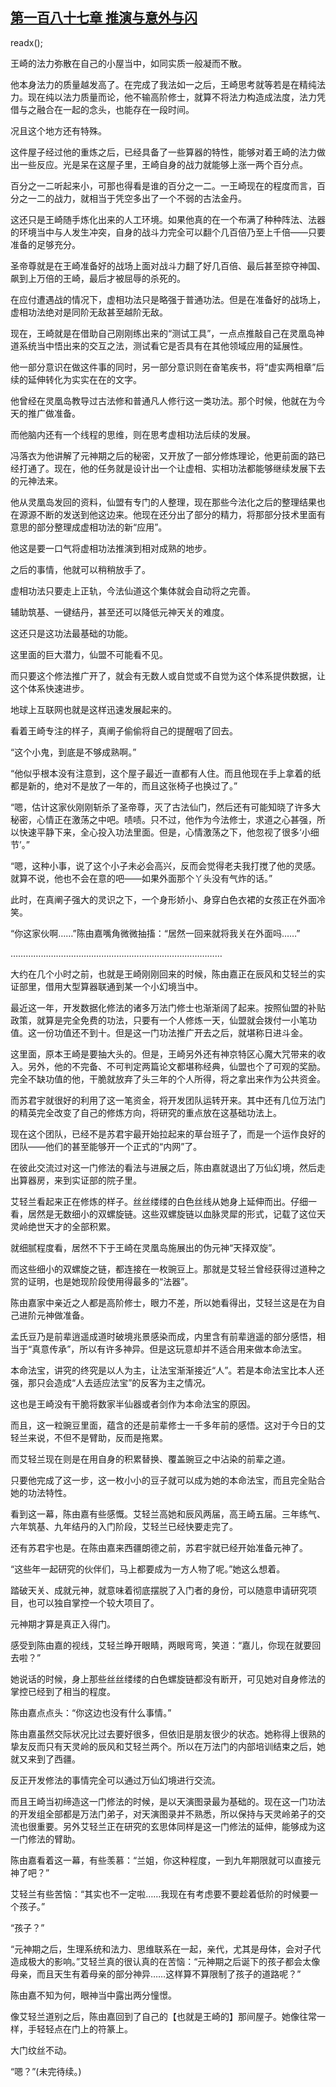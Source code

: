 ## [第一百八十七章 推演与意外与闪](https://www.xxbiquge.com/11_11207/9102115.html)
readx();

  王崎的法力弥散在自己的小屋当中，如同实质一般凝而不散。

  他本身法力的质量越发高了。在完成了我法如一之后，王崎思考就等若是在精纯法力。现在纯以法力质量而论，他不输高阶修士，就算不将法力构造成法度，法力凭借与之融合在一起的念头，也能存在一段时间。

  况且这个地方还有特殊。

  这件屋子经过他的重炼之后，已经具备了一些算器的特性，能够对着王崎的法力做出一些反应。光是呆在这屋子里，王崎自身的战力就能够上涨一两个百分点。

  百分之一二听起来小，可那也得看是谁的百分之一二。一王崎现在的程度而言，百分之一二的战力，就相当于凭空多出了一个不弱的古法金丹。

  这还只是王崎随手炼化出来的人工环境。如果他真的在一个布满了种种阵法、法器的环境当中与人发生冲突，自身的战斗力完全可以翻个几百倍乃至上千倍——只要准备的足够充分。

  圣帝尊就是在王崎准备好的战场上面对战斗力翻了好几百倍、最后甚至掠夺神国、飙到上万倍的王崎，最后才被屈辱的杀死的。

  在应付遭遇战的情况下，虚相功法只是略强于普通功法。但是在准备好的战场上，虚相功法绝对是同阶无敌甚至越阶无敌。

  现在，王崎就是在借助自己刚刚练出来的“测试工具”，一点点推敲自己在灵凰岛神道系统当中悟出来的交互之法，测试看它是否具有在其他领域应用的延展性。

  他一部分意识在做这件事的同时，另一部分意识则在奋笔疾书，将“虚实两相章”后续的延伸转化为实实在在的文字。

  他曾经在灵凰岛教导过古法修和普通凡人修行这一类功法。那个时候，他就在为今天的推广做准备。

  而他脑内还有一个线程的思维，则在思考虚相功法后续的发展。

  冯落衣为他讲解了元神期之后的秘密，又开放了一部分修炼理论，他更前面的路已经打通了。现在，他的任务就是设计出一个让虚相、实相功法都能够继续发展下去的元神法来。

  他从灵凰岛发回的资料，仙盟有专门的人整理，现在那些今法化之后的整理结果也在源源不断的发送到他这边来。他现在还分出了部分的精力，将那部分技术里面有意思的部分整理成虚相功法的新“应用”。

  他这是要一口气将虚相功法推演到相对成熟的地步。

  之后的事情，他就可以稍稍放手了。

  虚相功法只要走上正轨，今法仙道这个集体就会自动将之完善。

  辅助筑基、一键结丹，甚至还可以降低元神天关的难度。

  这还只是这功法最基础的功能。

  这里面的巨大潜力，仙盟不可能看不见。

  而只要这个修法推广开了，就会有无数人或自觉或不自觉为这个体系提供数据，让这个体系快速进步。

  地球上互联网也就是这样迅速发展起来的。

  看着王崎专注的样子，真阐子偷偷将自己的提醒咽了回去。

  “这个小鬼，到底是不够成熟啊。”

  “他似乎根本没有注意到，这个屋子最近一直都有人住。而且他现在手上拿着的纸都是新的，绝对不是放了一年的，而且这张椅子也换过了。”

  “嗯，估计这家伙刚刚斩杀了圣帝尊，灭了古法仙门，然后还有可能知晓了许多大秘密，心情正在激荡之中吧。啧啧。只不过，他作为今法修士，求道之心甚强，所以快速平静下来，全心投入功法里面。但是，心情激荡之下，他忽视了很多‘小细节’。”

  “嗯，这种小事，说了这个小子未必会高兴，反而会觉得老夫我打搅了他的灵感。就算不说，他也不会在意的吧——如果外面那个丫头没有气炸的话。”

  此时，在真阐子强大的灵识之下，一个身形娇小、身穿白色衣裙的女孩正在外面冷笑。

  “你这家伙啊……”陈由嘉嘴角微微抽搐：“居然一回来就将我关在外面吗……”

  …………………………………………………………………………

  大约在几个小时之前，也就是王崎刚刚回来的时候，陈由嘉正在辰风和艾轻兰的实证部里，借用大型算器联通到某一个小幻境当中。

  最近这一年，开发数据化修法的诸多万法门修士也渐渐阔了起来。按照仙盟的补贴政策，就算是完全免费的功法，只要有一个人修炼一天，仙盟就会拨付一小笔功值。这一份功值还不到十。但是这一门功法推广开去之后，就堪称日进斗金。

  这里面，原本王崎是要抽大头的。但是，王崎另外还有神京特区心魔大咒带来的收入。另外，他的不完备、不可判定两篇论文都堪称经典，仙盟也个了可观的奖励。完全不缺功值的他，干脆就放弃了头三年的个人所得，将之拿出来作为公共资金。

  而苏君宇就很好的利用了这一笔资金，将开发团队运转开来。其中还有几位万法门的精英完全改变了自己的修炼方向，将研究的重点放在这基础功法上。

  现在这个团队，已经不是苏君宇最开始拉起来的草台班子了，而是一个运作良好的团队——他们的甚至能够开一个正式的“内网”了。

  在彼此交流过对这一门修法的看法与进展之后，陈由嘉就退出了万仙幻境，然后走出算器房，来到实证部的院子里。

  艾轻兰看起来正在修炼的样子。丝丝缕缕的白色丝线从她身上延伸而出。仔细一看，居然是无数细小的双螺旋链。这些双螺旋链以血脉灵犀的形式，记载了这位天灵岭绝世天才的全部积累。

  就细腻程度看，居然不下于王崎在灵凰岛施展出的伪元神“天择双旋”。

  而这些细小的双螺旋之链，都连接在一枚豌豆上。那就是艾轻兰曾经获得过道种之赏的证明，也是她现阶段使用得最多的“法器”。

  陈由嘉家中亲近之人都是高阶修士，眼力不差，所以她看得出，艾轻兰这是在为自己进阶元神做准备。

  孟氏豆乃是前辈逍遥成道时破境兆景感染而成，内里含有前辈逍遥的部分感悟，相当于“真意传承”，所以有许多神异。但是这玩意却并不适合用来做本命法宝。

  本命法宝，讲究的终究是以人为主，让法宝渐渐接近“人”。若是本命法宝比本人还强，那只会造成“人去适应法宝”的反客为主之情况。

  这也是王崎没有干脆将数家半仙器或者剑作为本命法宝的原因。

  而且，这一粒豌豆里面，蕴含的还是前辈修士一千多年前的感悟。这对于今日的艾轻兰来说，不但不是臂助，反而是拖累。

  而艾轻兰现在则是在用自身的积累替换、覆盖豌豆之中沾染的前辈之道。

  只要他完成了这一步，这一枚小小的豆子就可以成为她的本命法宝，而且完全贴合她的功法特性。

  看到这一幕，陈由嘉有些感慨。艾轻兰高她和辰风两届，高王崎五届。三年练气、六年筑基、九年结丹的入门阶段，艾轻兰已经快要走完了。

  还有苏君宇也是。在陈由嘉来西疆朗德之前，苏君宇就已经开始准备元神了。

  “这些年一起研究的伙伴们，马上都要成为一方人物了呢。”她这么想着。

  踏破天关、成就元神，就意味着彻底摆脱了入门者的身份，可以随意申请研究项目，也可以独自掌控一个较大项目了。

  元神期才算是真正入得门。

  感受到陈由嘉的视线，艾轻兰睁开眼睛，两眼弯弯，笑道：“嘉儿，你现在就要回去啦？”

  她说话的时候，身上那些丝丝缕缕的白色螺旋链都没有断开，可见她对自身修法的掌控已经到了相当的程度。

  陈由嘉点点头：“你这边也没有什么事情。”

  陈由嘉虽然交际状况比过去要好很多，但依旧是朋友很少的状态。她称得上很熟的挚友反而只有天灵岭的辰风和艾轻兰两个。所以在万法门的内部培训结束之后，她就又来到了西疆。

  反正开发修法的事情完全可以通过万仙幻境进行交流。

  而且王崎当初缔造这一门修法的时候，是以天演图录最为基础的。现在这一门功法的开发组全部都是万法门弟子，对天演图录并不熟悉，所以保持与天灵岭弟子的交流也很重要。另外艾轻兰正在研究的玄思体同样是这一门修法的延伸，能够成为这一门修法的臂助。

  陈由嘉看着这一幕，有些羡慕：“兰姐，你这种程度，一到九年期限就可以直接元神了吧？”

  艾轻兰有些苦恼：“其实也不一定啦……我现在有考虑要不要趁着低阶的时候要一个孩子。”

  “孩子？”

  “元神期之后，生理系统和法力、思维联系在一起，亲代，尤其是母体，会对子代造成极大的影响。”艾轻兰真的很认真的在苦恼：“元神期之后诞下的孩子都会太像母亲，而且天生有着母亲的部分神异……这样算不算限制了孩子的道路呢？”

  陈由嘉不知为何，眼神当中露出两分憧憬。

  像艾轻兰道别之后，陈由嘉回到了自己的【也就是王崎的】那间屋子。她像往常一样，手轻轻点在门上的符篆上。

  大门纹丝不动。

  “嗯？”(未完待续。)

